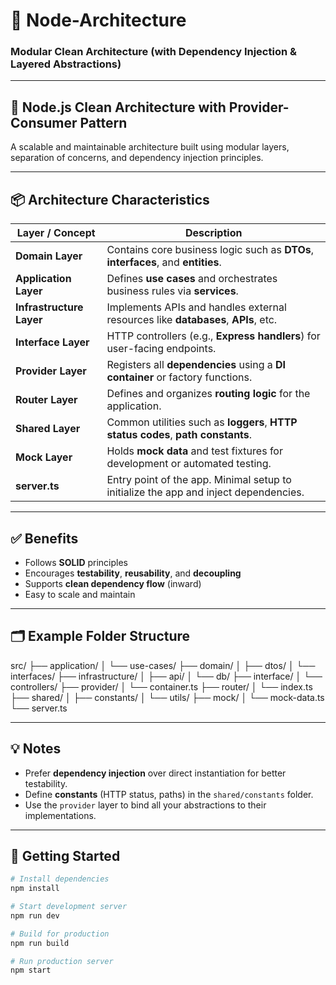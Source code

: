 # 🧱 Node-Architecture

### Modular Clean Architecture (with Dependency Injection & Layered Abstractions)

---

## 🔹 Node.js Clean Architecture with Provider-Consumer Pattern

A scalable and maintainable architecture built using modular layers, separation of concerns, and dependency injection principles.

---

## 📦 Architecture Characteristics

| **Layer / Concept**      | **Description**                                                                 |
|--------------------------|---------------------------------------------------------------------------------|
| **Domain Layer**         | Contains core business logic such as **DTOs**, **interfaces**, and **entities**. |
| **Application Layer**    | Defines **use cases** and orchestrates business rules via **services**.         |
| **Infrastructure Layer** | Implements APIs and handles external resources like **databases**, **APIs**, etc. |
| **Interface Layer**      | HTTP controllers (e.g., **Express handlers**) for user-facing endpoints.         |
| **Provider Layer**       | Registers all **dependencies** using a **DI container** or factory functions.   |
| **Router Layer**         | Defines and organizes **routing logic** for the application.                    |
| **Shared Layer**         | Common utilities such as **loggers**, **HTTP status codes**, **path constants**. |
| **Mock Layer**           | Holds **mock data** and test fixtures for development or automated testing.     |
| **server.ts**            | Entry point of the app. Minimal setup to initialize the app and inject dependencies. |

---

## ✅ Benefits

- Follows **SOLID** principles
- Encourages **testability**, **reusability**, and **decoupling**
- Supports **clean dependency flow** (inward)
- Easy to scale and maintain

---

## 🗂️ Example Folder Structure

src/
├── application/
│ └── use-cases/
├── domain/
│ ├── dtos/
│ └── interfaces/
├── infrastructure/
│ ├── api/
│ └── db/
├── interface/
│ └── controllers/
├── provider/
│ └── container.ts
├── router/
│ └── index.ts
├── shared/
│ ├── constants/
│ └── utils/
├── mock/
│ └── mock-data.ts
└── server.ts



---

## 💡 Notes

- Prefer **dependency injection** over direct instantiation for better testability.
- Define **constants** (HTTP status, paths) in the `shared/constants` folder.
- Use the `provider` layer to bind all your abstractions to their implementations.

---

## 🚀 Getting Started

```bash
# Install dependencies
npm install

# Start development server
npm run dev

# Build for production
npm run build

# Run production server
npm start

